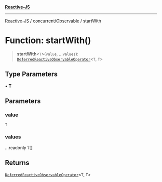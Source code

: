 [**Reactive-JS**](../../../README.md)

***

[Reactive-JS](../../../README.md) / [concurrent/Observable](../README.md) / startWith

# Function: startWith()

> **startWith**\<`T`\>(`value`, ...`values`): [`DeferredReactiveObservableOperator`](../type-aliases/DeferredReactiveObservableOperator.md)\<`T`, `T`\>

## Type Parameters

• **T**

## Parameters

### value

`T`

### values

...readonly `T`[]

## Returns

[`DeferredReactiveObservableOperator`](../type-aliases/DeferredReactiveObservableOperator.md)\<`T`, `T`\>
